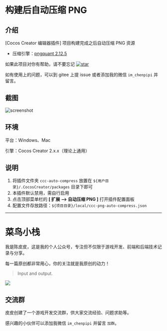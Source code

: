 # 构建后自动压缩 PNG

## 介绍

[Cocos Creator 编辑器插件] 项目构建完成之后自动压缩 PNG 资源

- 压缩引擎：[pngquant 2.12.5](https://pngquant.org/)

如果此项目对你有帮助，请不要忘记 [![star](https://gitee.com/ifaswind/ccc-png-auto-compress/badge/star.svg?theme=dark)](https://gitee.com/ifaswind/ccc-png-auto-compress/stargazers)

如有使用上的问题，可以到 gitee 上提 issue 或者添加我的微信 `im_chenpipi` 并留言。



## 截图

![screenshot](https://gitee.com/ifaswind/image-storage/raw/master/repositories/ccc-png-auto-compress/screenshot.png)



## 环境

平台：Windows、Mac

引擎：Cocos Creator 2.x.x（理论上通用）



## 说明

1. 将插件文件夹 `ccc-auto-compress` 放置在 `${用户目录}/.CocosCreator/packages` 目录下即可
3. 本插件默认禁用，需自行启用
2. 点击顶部菜单栏的 **[ 扩展 --> 自动压缩 PNG ]** 打开插件配置面板
4. 配置文件存放路径：`${项目目录}/local/ccc-png-auto-compress.json`



---



# 菜鸟小栈

我是陈皮皮，这是我的个人公众号，专注但不仅限于游戏开发、前端和后端技术记录与分享。

每一篇原创都非常用心，你的关注就是我原创的动力！

> Input and output.

![](https://gitee.com/ifaswind/image-storage/raw/master/weixin/official-account.png)



## 交流群

皮皮创建了一个游戏开发交流群，供大家交流经验、问题求助等。

感兴趣的小伙伴可以添加我微信 `im_chenpipi` 并留言 `加群`。